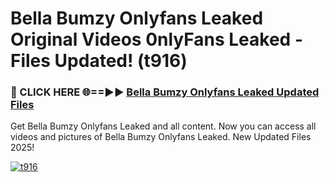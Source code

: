 # Bella Bumzy Onlyfans Leaked Original Videos 0nlyFans Leaked - Files Updated! (t916)

<h3>🔴 CLICK HERE 🌐==►► <a href="https://tinyurl.com/4seja8ks" rel="nofollow">Bella Bumzy Onlyfans Leaked Updated Files</a></h3>

Get Bella Bumzy Onlyfans Leaked and all content. Now you can access all videos and pictures of Bella Bumzy Onlyfans Leaked. New Updated Files 2025!

[![t916](https://i.imgur.com/EWjZXRe.gif)](https://tinyurl.com/4seja8ks)
